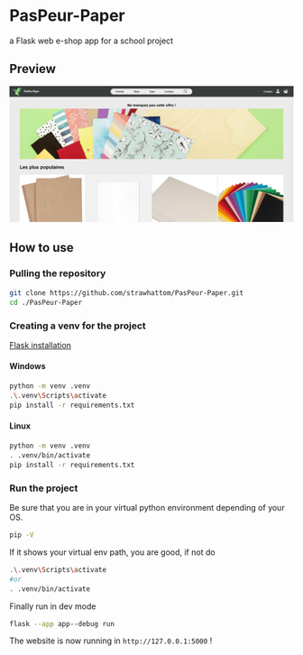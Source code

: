 # PasPeur-Paper

a Flask web e-shop app for a school project

## Preview

<img title="" src="./assets/preview.png" alt="" data-align="center">

## How to use

### Pulling the repository

```bash
git clone https://github.com/strawhattom/PasPeur-Paper.git
cd ./PasPeur-Paper
```

### Creating a venv for the project

[Flask installation](https://flask.palletsprojects.com/en/2.2.x/installation/)

#### Windows

```bash
python -m venv .venv
.\.venv\Scripts\activate
pip install -r requirements.txt
```

#### Linux

```bash
python -m venv .venv
. .venv/bin/activate
pip install -r requirements.txt
```

### Run the project
Be sure that you are in your virtual python environment depending of your OS.
```bash
pip -V
```
If it shows your virtual env path, you are good, if not do
```bash
.\.venv\Scripts\activate
#or 
. .venv/bin/activate
```
Finally run in dev mode
```bash
flask --app app--debug run
```

The website is now running in `http://127.0.0.1:5000` !
